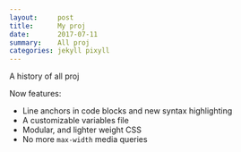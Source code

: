 ```yaml
---
layout:     post
title:      My proj
date:       2017-07-11
summary:    All proj
categories: jekyll pixyll
---
```


A history of all proj

Now features:

* Line anchors in code blocks and new syntax highlighting
* A customizable variables file
* Modular, and lighter weight CSS
* No more `max-width` media queries
